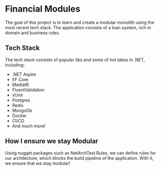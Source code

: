 # Financial Modules 
The goal of this project is to learn and create a modular monolith using the most recent tech stack. The application consists of a loan system, rich in domain and business rules. 


## Tech Stack 
The tech stack consists of popular libs and some of hot takes in .NET, including: 

- .NET Aspire 
- EF Core 
- MediatR 
- FluentValidation 
- xUnit 
- Postgres
- Redis
- MongoDb
- Docker 
- CI/CD 
- And much more!   

## How I ensure we stay Modular 

Using nugget packages such as NetArchTest.Rules, we can define rules for our architecture, which blocks the build pipeline of the application. With it, we ensure that we stay modular! 
